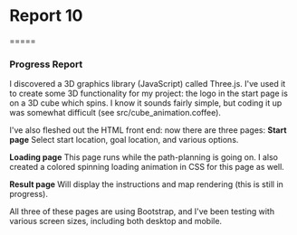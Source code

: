 # Report 10
=====

### **Progress Report**
I discovered a 3D graphics library (JavaScript) called Three.js.  I've used it
to create some 3D functionality for my project: the logo in the start page is
on a 3D cube which spins.  I know it sounds fairly simple, but coding it up
was somewhat difficult (see src/cube_animation.coffee).

I've also fleshed out the HTML front end: now there are three pages:
**Start page**
Select start location, goal location, and various options.

**Loading page**
This page runs while the path-planning is going on.  I also created a colored
spinning loading animation in CSS for this page as well.

**Result page**
Will display the instructions and map rendering (this is still in progress).

All three of these pages are using Bootstrap, and I've been testing with
various screen sizes, including both desktop and mobile.

